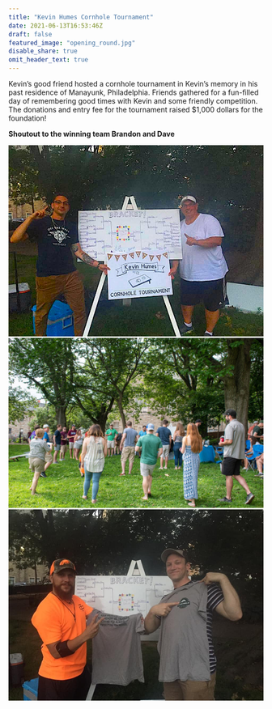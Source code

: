 ```yaml
---
title: "Kevin Humes Cornhole Tournament"
date: 2021-06-13T16:53:46Z
draft: false
featured_image: "opening_round.jpg"
disable_share: true
omit_header_text: true
---
```


Kevin’s good friend hosted a cornhole tournament in Kevin’s memory in his past residence of Manayunk, Philadelphia.  Friends gathered for a fun-filled day of remembering good times with Kevin and some friendly competition.  The donations and entry fee for the tournament raised $1,000 dollars for the foundation!  

**Shoutout to the winning team Brandon and Dave**


![winners](winners.jpg 'winners') 
![rules](rules.jpg 'rules') 
![shirts](shirts.jpg 'shirts') 
